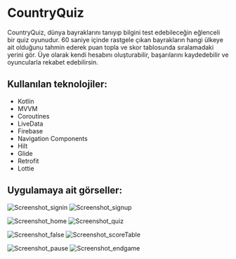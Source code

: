 # CountryQuiz

CountryQuiz, dünya bayraklarını tanıyıp bilgini test edebileceğin eğlenceli bir quiz oyunudur. 60 saniye içinde rastgele çıkan bayrakların hangi ülkeye ait olduğunu tahmin ederek puan topla ve skor tablosunda sıralamadaki yerini gör. Üye olarak kendi hesabını oluşturabilir, başarılarını kaydedebilir ve oyuncularla rekabet edebilirsin. 

## Kullanılan teknolojiler:

* Kotlin
* MVVM 
* Coroutines 
* LiveData
* Firebase
* Navigation Components
* Hilt
* Glide
* Retrofit
* Lottie

## Uygulamaya ait görseller:
![Screenshot_signin](https://github.com/user-attachments/assets/2c011151-ba26-4c2e-9eed-812c5abbe3a0) ![Screenshot_signup](https://github.com/user-attachments/assets/b850bcc0-d16d-4a42-afe5-d3a62aa0a140) 

![Screenshot_home](https://github.com/user-attachments/assets/cdcd2733-3d25-4e7a-b9f3-9ab138067351) ![Screenshot_quiz](https://github.com/user-attachments/assets/bfc8fedb-43f2-419b-a407-87a5d38a7912)

![Screenshot_false](https://github.com/user-attachments/assets/df1c7585-a5ee-4355-a272-14239df96f1b) ![Screenshot_scoreTable](https://github.com/user-attachments/assets/e7647ddc-a8a6-47ac-ba1d-8e0777367e6f)

![Screenshot_pause](https://github.com/user-attachments/assets/11d169f8-349b-42c6-ba65-c97d9ff53759) ![Screenshot_endgame](https://github.com/user-attachments/assets/aaeca2b4-e19f-42d9-ac05-35b88eb67ac4)




